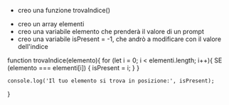 <!-- scrivere una funzione trovaIndice() -->

- creo una funzione trovaIndice()

<!-- dati un array e un elemento in input -->

- creo un array elementi
- creo una variabile elemento che prenderà il valore di un prompt
- creo una variabile isPresent = -1, che andrò a modificare con il valore dell'indice

<!-- restituisca la posizione in cui si trova l'elemento all'interno dell'array -->

function trovaIndice(elemento){
    for (let i = 0; i < elementi.length; i++){
        SE (elemento === elementi[i]) {
            isPresent = i;
        }
    }
<!-- se l'elemento non è presente nell'array, allora la funzione deve restituire -1 -->
    console.log('Il tuo elemento si trova in posizione:', isPresent);
}